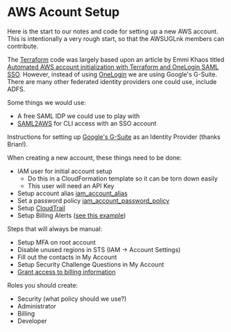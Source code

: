 # AWS Acount Setup

Here is the start to our notes and code for setting up a new AWS account. This is intentionally a very rough start, so that the AWSUGLnk members can contribute.

The [Terraform](https://terraform.io) code was largely based upon an article by Emmi Khaos titled [Automated AWS account initialization with Terraform and OneLogin SAML SSO](https://medium.com/@EmiiKhaos/automated-aws-account-initialization-with-terraform-and-onelogin-saml-sso-1301ff4851ab). However, instead of using [OneLogin](https://www.onelogin.com) we are using Google's G-Suite. There are many other federated identity providers one could use, include ADFS.

Some things we would use:

* A free SAML IDP we could use to play with
* [SAML2AWS](https://github.com/Versent/saml2aws) for CLI access with an SSO account

Instructions for setting up [Google's G-Suite](google_saml.md) as an Identity Provider (thanks Brian!).

When creating a new account, these things need to be done:

* IAM user for initial account setup
  * Do this in a CloudFormation template so it can be torn down easily
  * This user will need an API Key
* Setup account alias [iam_account_alias](https://www.terraform.io/docs/providers/aws/r/iam_account_alias.html)
* Set a password policy [iam_account_password_policy](https://www.terraform.io/docs/providers/aws/r/iam_account_password_policy.html)
* Setup [CloudTrail](https://www.terraform.io/docs/providers/aws/r/cloudtrail.html)
* Setup Billing Alerts ([see this example](https://github.com/billtrust/terraform-aws-billing-alarm))

Steps that will always be manual:

* Setup MFA on root account
* Disable unused regions in STS (IAM -> Account Settings)
* Fill out the contacts in My Account
* Setup Security Challenge Questions in My Account
* [Grant access to billing information](https://docs.aws.amazon.com/awsaccountbilling/latest/aboutv2/grantaccess.html)

Roles you should create:

* Security (what policy should we use?)
* Administrator
* Billing
* Developer
